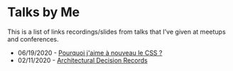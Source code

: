 # Talks by Me

This is a list of links recordings/slides from talks that I've given at meetups and conferences.

- 06/19/2020 - [Pourquoi j'aime à nouveau le CSS ?](https://github.com/zyhou/talks/tree/master/tailwindcss)
- 02/11/2020 - [Architectural Decision Records](https://github.com/zyhou/talks/tree/master/adr)
